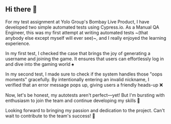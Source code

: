 ## Hi there :wave:

For my test assignment at Yolo Group's Bombay Live Product, I have developed two simple automated tests using Cypress.io. As a Manual QA Engineer, this was my first attempt at writing automated tests  ~(that anybody else except myself will ever see)~, and I really enjoyed the learning experience.

In my first test, I checked the case that brings the joy of generating a username and joining the game. It ensures that users can effortlessly log in and dive into the gaming world :spades:

In my second test, I made sure to check if the system handles those "oops moments" gracefully. By intentionally entering an invalid nickname, I verified that an error message pops up, giving users a friendly heads-up :x:

Now, let's be honest, my autotests aren't perfect—yet! But I'm bursting with enthusiasm to join the team and continue developing my skills 🚀

Looking forward to bringing my passion and dedication to the project. Can't wait to contribute to the team's success! 🎉
